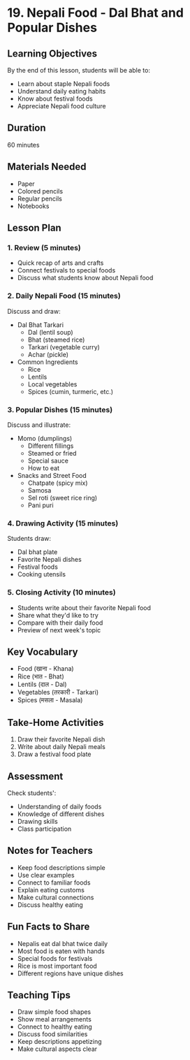 # 19. Nepali Food - Dal Bhat and Popular Dishes

## Learning Objectives

By the end of this lesson, students will be able to:

- Learn about staple Nepali foods
- Understand daily eating habits
- Know about festival foods
- Appreciate Nepali food culture

## Duration

60 minutes

## Materials Needed

- Paper
- Colored pencils
- Regular pencils
- Notebooks

## Lesson Plan

### 1. Review (5 minutes)

- Quick recap of arts and crafts
- Connect festivals to special foods
- Discuss what students know about Nepali food

### 2. Daily Nepali Food (15 minutes)

Discuss and draw:

- Dal Bhat Tarkari
    - Dal (lentil soup)
    - Bhat (steamed rice)
    - Tarkari (vegetable curry)
    - Achar (pickle)
- Common Ingredients
    - Rice
    - Lentils
    - Local vegetables
    - Spices (cumin, turmeric, etc.)

### 3. Popular Dishes (15 minutes)

Discuss and illustrate:

- Momo (dumplings)
    - Different fillings
    - Steamed or fried
    - Special sauce
    - How to eat
- Snacks and Street Food
    - Chatpate (spicy mix)
    - Samosa
    - Sel roti (sweet rice ring)
    - Pani puri

### 4. Drawing Activity (15 minutes)

Students draw:

- Dal bhat plate
- Favorite Nepali dishes
- Festival foods
- Cooking utensils

### 5. Closing Activity (10 minutes)

- Students write about their favorite Nepali food
- Share what they'd like to try
- Compare with their daily food
- Preview of next week's topic

## Key Vocabulary

- Food (खाना - Khana)
- Rice (भात - Bhat)
- Lentils (दाल - Dal)
- Vegetables (तरकारी - Tarkari)
- Spices (मसला - Masala)

## Take-Home Activities

1. Draw their favorite Nepali dish
2. Write about daily Nepali meals
3. Draw a festival food plate

## Assessment

Check students':

- Understanding of daily foods
- Knowledge of different dishes
- Drawing skills
- Class participation

## Notes for Teachers

- Keep food descriptions simple
- Use clear examples
- Connect to familiar foods
- Explain eating customs
- Make cultural connections
- Discuss healthy eating

## Fun Facts to Share

- Nepalis eat dal bhat twice daily
- Most food is eaten with hands
- Special foods for festivals
- Rice is most important food
- Different regions have unique dishes

## Teaching Tips

- Draw simple food shapes
- Show meal arrangements
- Connect to healthy eating
- Discuss food similarities
- Keep descriptions appetizing
- Make cultural aspects clear